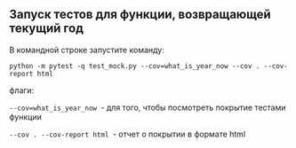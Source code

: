 ## Запуск тестов для функции, возвращающей текущий год

В командной строке запустите команду:
```
python -m pytest -q test_mock.py --cov=what_is_year_now --cov . --cov-report html
```
флаги:

```--cov=what_is_year_now ```- для того, чтобы посмотреть покрытие тестами функции

```--cov . --cov-report html ```- отчет о покрытии в формате html
